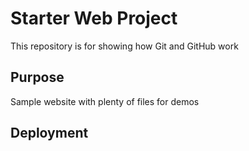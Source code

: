 # Starter Web Project

This repository is for showing how Git and GitHub work

## Purpose

Sample website with plenty of files for demos

## Deployment
